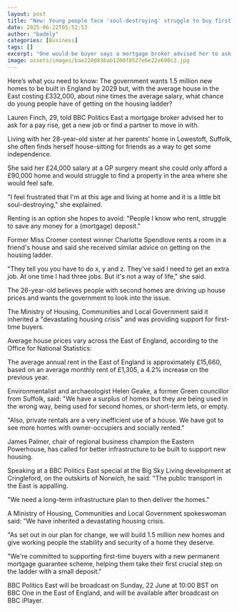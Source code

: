 ```yaml
---
layout: post
title: "New: Young people face 'soul-destroying' struggle to buy first homes"
date: 2025-06-22T05:52:53
author: "badely"
categories: [Business]
tags: []
excerpt: "One would-be buyer says a mortgage broker advised her to ask for a pay rise or find a partner."
image: assets/images/bae228d836ab1200f8527e6e22e690c2.jpg
---
```


Here’s what you need to know: The government wants 1.5 million new homes to be built in England by 2029 but, with the average house in the East costing £332,000, about nine times the average salary, what chance do young people have of getting on the housing ladder?

Lauren Finch, 29, told BBC Politics East a mortgage broker advised her to ask for a pay rise, get a new job or find a partner to move in with.

Living with her 28-year-old sister at her parents' home in Lowestoft, Suffolk, she often finds herself house-sitting for friends as a way to get some independence.

She said her £24,000 salary at a GP surgery meant she could only afford a £90,000 home and would struggle to find a property in the area where she would feel safe.

"I feel frustrated that I'm at this age and living at home and it is a little bit soul-destroying," she explained.

Renting is an option she hopes to avoid: "People I know who rent, struggle to save any money for a (mortgage) deposit."

Former Miss Cromer contest winner Charlotte Spendlove rents a room in a friend's house and said she received similar advice on getting on the housing ladder.

"They tell you you have to do x, y and z. They've said I need to get an extra job. At one time I had three jobs. But it's not a way of life," she said.

The 26-year-old believes people with second homes are driving up house prices and wants the government to look into the issue.

The Ministry of Housing, Communities and Local Government said it inherited a "devastating housing crisis" and was providing support for first-time buyers.

Average house prices vary across the East of England, according to the Office for National Statistics:

The average annual rent in the East of England is approximately £15,660, based on an average monthly rent of £1,305, a 4.2% increase on the previous year.

Environmentalist and archaeologist Helen Geake, a former Green councillor from Suffolk, said: "We have a surplus of homes but they are being used in the wrong way, being used for second homes, or short-term lets, or empty.

"Also, private rentals are a very inefficient use of a house. We have got to see more homes with owner-occupiers and socially rented."

James Palmer, chair of regional business champion the Eastern Powerhouse, has called for better infrastructure to be built to support new housing.

Speaking at a BBC Politics East special at the Big Sky Living development at Cringleford, on the outskirts of Norwich, he said: "The public transport in the East is appalling.

"We need a long-term infrastructure plan to then deliver the homes."

A Ministry of Housing, Communities and Local Government spokeswoman said: "We have inherited a devastating housing crisis.

"As set out in our plan for change, we will build 1.5 million new homes and give working people the stability and security of a home they deserve.

"We're committed to supporting first-time buyers with a new permanent mortgage guarantee scheme, helping them take their first crucial step on the ladder with a small deposit."

BBC Politics East will be broadcast on Sunday, 22 June at 10:00 BST on BBC One in the East of England, and will be available after broadcast on BBC iPlayer.


